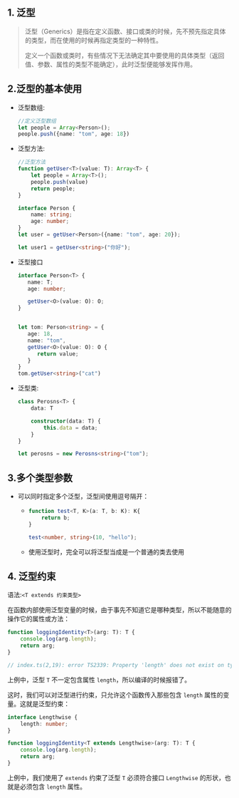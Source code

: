 ## 1. 泛型

> 泛型（Generics）是指在定义函数、接口或类的时候，先不预先指定具体的类型，而在使用的时候再指定类型的一种特性。
>
> 定义一个函数或类时，有些情况下无法确定其中要使用的具体类型（返回值、参数、属性的类型不能确定），此时泛型便能够发挥作用。

## 2.泛型的基本使用

- 泛型数组:

  ```ts
  //定义泛型数组
  let people = Array<Person>();
  people.push({name: "tom", age: 18})
  ```

- 泛型方法:

  ```ts
  //泛型方法
  function getUser<T>(value: T): Array<T> {
      let people = Array<T>();
      people.push(value)
      return people;
  }
  
  interface Person {
      name: string;
      age: number;
  }
  let user = getUser<Person>({name: "tom", age: 20});
  
  let user1 = getUser<string>("你好");
  ```

- 泛型接口

  ```ts
  interface Person<T> {
     name: T;
     age: number;
  
     getUser<O>(value: O): O;
  }
  
  
  let tom: Person<string> = {
     age: 18,
     name: "tom",
     getUser<O>(value: O): O {
        return value;
     }
  }
  tom.getUser<string>("cat")
  ```

- 泛型类:

  ```ts
  class Perosns<T> {
      data: T
  
      constructor(data: T) {
          this.data = data;
      }
  }
  
  let perosns = new Perosns<string>("tom");
  ```

## 3.多个类型参数

- 可以同时指定多个泛型，泛型间使用逗号隔开：

  - ```typescript
    function test<T, K>(a: T, b: K): K{
        return b;
    }
    
    test<number, string>(10, "hello");
    ```

  - 使用泛型时，完全可以将泛型当成是一个普通的类去使用

## 4. 泛型约束

语法:`<T extends 约束类型>`

在函数内部使用泛型变量的时候，由于事先不知道它是哪种类型，所以不能随意的操作它的属性或方法：

```ts
function loggingIdentity<T>(arg: T): T {
    console.log(arg.length);
    return arg;
}

// index.ts(2,19): error TS2339: Property 'length' does not exist on type 'T'.
```

上例中，泛型 `T` 不一定包含属性 `length`，所以编译的时候报错了。

这时，我们可以对泛型进行约束，只允许这个函数传入那些包含 `length` 属性的变量。这就是泛型约束：

```ts
interface Lengthwise {
    length: number;
}

function loggingIdentity<T extends Lengthwise>(arg: T): T {
    console.log(arg.length);
    return arg;
}
```

上例中，我们使用了 `extends` 约束了泛型 `T` 必须符合接口 `Lengthwise` 的形状，也就是必须包含 `length` 属性。